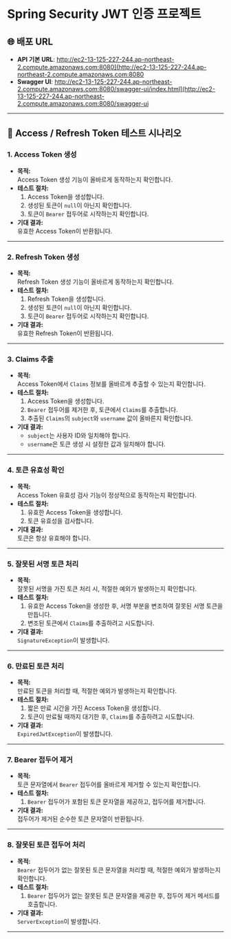 # Spring Security JWT 인증 프로젝트

## 🌐 배포 URL
- **API 기본 URL**: http://ec2-13-125-227-244.ap-northeast-2.compute.amazonaws.com:8080](http://ec2-13-125-227-244.ap-northeast-2.compute.amazonaws.com:8080
- **Swagger UI**: http://ec2-13-125-227-244.ap-northeast-2.compute.amazonaws.com:8080/swagger-ui/index.html](http://ec2-13-125-227-244.ap-northeast-2.compute.amazonaws.com:8080/swagger-ui

---

## 🧪 Access / Refresh Token 테스트 시나리오

### 1. Access Token 생성
- **목적:**  
  Access Token 생성 기능이 올바르게 동작하는지 확인합니다.
- **테스트 절차:**
    1. Access Token을 생성합니다.
    2. 생성된 토큰이 `null`이 아닌지 확인합니다.
    3. 토큰이 `Bearer` 접두어로 시작하는지 확인합니다.
- **기대 결과:**  
  유효한 Access Token이 반환됩니다.

---

### 2. Refresh Token 생성
- **목적:**  
  Refresh Token 생성 기능이 올바르게 동작하는지 확인합니다.
- **테스트 절차:**
    1. Refresh Token을 생성합니다.
    2. 생성된 토큰이 `null`이 아닌지 확인합니다.
    3. 토큰이 `Bearer` 접두어로 시작하는지 확인합니다.
- **기대 결과:**  
  유효한 Refresh Token이 반환됩니다.

---

### 3. Claims 추출
- **목적:**  
  Access Token에서 `Claims` 정보를 올바르게 추출할 수 있는지 확인합니다.
- **테스트 절차:**
    1. Access Token을 생성합니다.
    2. `Bearer` 접두어를 제거한 후, 토큰에서 `Claims`를 추출합니다.
    3. 추출된 `Claims`의 `subject`와 `username` 값이 올바른지 확인합니다.
- **기대 결과:**
    - `subject`는 사용자 ID와 일치해야 합니다.
    - `username`은 토큰 생성 시 설정한 값과 일치해야 합니다.

---

### 4. 토큰 유효성 확인
- **목적:**  
  Access Token 유효성 검사 기능이 정상적으로 동작하는지 확인합니다.
- **테스트 절차:**
    1. 유효한 Access Token을 생성합니다.
    2. 토큰 유효성을 검사합니다.
- **기대 결과:**  
  토큰은 항상 유효해야 합니다.

---

### 5. 잘못된 서명 토큰 처리
- **목적:**  
  잘못된 서명을 가진 토큰 처리 시, 적절한 예외가 발생하는지 확인합니다.
- **테스트 절차:**
    1. 유효한 Access Token을 생성한 후, 서명 부분을 변조하여 잘못된 서명 토큰을 만듭니다.
    2. 변조된 토큰에서 `Claims`를 추출하려고 시도합니다.
- **기대 결과:**  
  `SignatureException`이 발생합니다.

---

### 6. 만료된 토큰 처리
- **목적:**  
  만료된 토큰을 처리할 때, 적절한 예외가 발생하는지 확인합니다.
- **테스트 절차:**
    1. 짧은 만료 시간을 가진 Access Token을 생성합니다.
    2. 토큰이 만료될 때까지 대기한 후, `Claims`를 추출하려고 시도합니다.
- **기대 결과:**  
  `ExpiredJwtException`이 발생합니다.

---

### 7. Bearer 접두어 제거
- **목적:**  
  토큰 문자열에서 `Bearer` 접두어를 올바르게 제거할 수 있는지 확인합니다.
- **테스트 절차:**
    1. `Bearer` 접두어가 포함된 토큰 문자열을 제공하고, 접두어를 제거합니다.
- **기대 결과:**  
  접두어가 제거된 순수한 토큰 문자열이 반환됩니다.

---

### 8. 잘못된 토큰 접두어 처리
- **목적:**  
  `Bearer` 접두어가 없는 잘못된 토큰 문자열을 처리할 때, 적절한 예외가 발생하는지 확인합니다.
- **테스트 절차:**
    1. `Bearer` 접두어가 없는 잘못된 토큰 문자열을 제공한 후, 접두어 제거 메서드를 호출합니다.
- **기대 결과:**  
  `ServerException`이 발생합니다.

---


